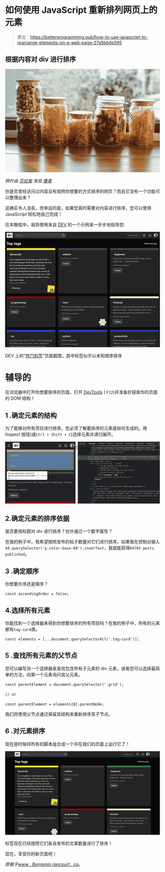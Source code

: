 # 如何使用 JavaScript 重新排列网页上的元素

> 原文：<https://betterprogramming.pub/how-to-use-javascript-to-rearrange-elements-on-a-web-page-27a5bb0e595>

## 根据内容对 div 进行排序

![](img/ba38708e9d8e7e01220410f308df904a.png)

*照片由* [*莎拉柴*](https://www.pexels.com/@sarah-chai?utm_content=attributionCopyText&utm_medium=referral&utm_source=pexels) *发自* [*像素*](https://www.pexels.com/photo/jars-with-various-raw-pasta-and-nuts-7262772/?utm_content=attributionCopyText&utm_medium=referral&utm_source=pexels)

你是否曾经访问过内容没有按照你想要的方式排序的网页？而且它没有一个功能可以整理出来？

这确实令人沮丧，但幸运的是，如果您真的需要对内容进行排序，您可以使用 JavaScript 轻松地自己完成！

在本教程中，我将使用来自 [DEV](https://dev.to/) 的一个示例来一步步地指导您:

![](img/f448c50d3ba8a794f4bac7e3688378d7.png)

DEV 上的“[热门标签](https://dev.to/tags)”页面截图，其中标签似乎以未知顺序排序

# 辅导的

在浏览器中打开你想要排序的页面，打开 [DevTools](https://developer.chrome.com/docs/devtools/) ( `F12`)并准备好探索你的页面的 DOM 结构！

## 1 .确定元素的结构

为了能够对所有项目进行排序，您必须了解要排序的元素是如何生成的。用 Inspect 按钮(或`Ctrl + Shift + C`)选择元素并递归展开。

![](img/443edce2136171ff071cf2cc20dff4b8.png)

## 2.确定元素的排序依据

是否要按标题对 div 进行排序？也许通过一个数字属性？

在我的例子中，我希望按照发布的帖子数量对它们进行排序。如果我在控制台输入`$0.querySelector('p.color-base-60').innerText`，我就能获得`64765 posts published`。

## 3 .确定顺序

你想要升序还是降序？

```
const ascendingOrder = false;
```

## 4.选择所有元素

你能找到一个选择器来得到你想要排序的所有项目吗？在我的例子中，所有的元素都有`tag-card`类。

```
const elements = [...document.querySelectorAll('.tag-card')];
```

## 5 .查找所有元素的父节点

您可以编写另一个选择器来查找包含所有子元素的 div 元素，或者您可以选择最简单的方法，向第一个元素询问其父元素。

```
const parentElement = document.querySelector('.grid');

// or

const parentElement = elements[0].parentNode;
```

我们将使用父节点通过保留其结构来重新排序其子节点。

## 6 .对元素排序

现在是时候将所有的脚本组合成一个并在我们的页面上运行它了！

![](img/be485f53eff5ff88b5e7bda071da0497.png)

标签现在已经按照它们各自发布的文章数量进行了排序！

现在，享受你的新页面吧！

*原载于*[*www . Benjamin rancourt . ca*](https://www.benjaminrancourt.ca/how-to-sort-divs-based-on-contents/)*。*